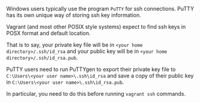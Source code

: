 Windows users typically use the program `PuTTY`
for ssh connections. PuTTY has its own unique way
of storing ssh key information.

Vagrant (and most other POSIX style systems) expect
to find ssh keys in POSX format and default location.

That is to say, your private key file will be in
`<your home directory>/.ssh/id_rsa` and your public
key will be in `<your home directory>/.ssh/id_rsa.pub`.

PuTTY users need to run PuTTYgen to export their
private key file to `C:\Users\<your user name>\.ssh\id_rsa`
and save a copy of their public key in `C:\Users\<your user name>\.ssh\id_rsa.pub`.

In particular, you need to do this before running `vagrant ssh` commands.
